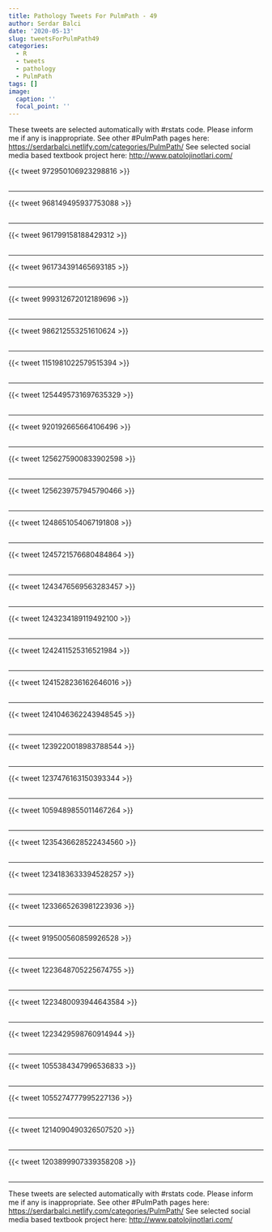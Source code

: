 ```yaml
---
title: Pathology Tweets For PulmPath - 49
author: Serdar Balci
date: '2020-05-13'
slug: tweetsForPulmPath49
categories:
  - R
  - tweets
  - pathology
  - PulmPath
tags: []
image:
  caption: ''
  focal_point: ''
---
```



These tweets are selected automatically with #rstats code. Please inform me if any is inappropriate.
See other #PulmPath pages here: https://serdarbalci.netlify.com/categories/PulmPath/ 
See selected social media based textbook project here: http://www.patolojinotlari.com/

{{< tweet 972950106923298816 >}}
<br>
<br>
<hr>
{{< tweet 968149495937753088 >}}
<br>
<br>
<hr>
{{< tweet 961799158188429312 >}}
<br>
<br>
<hr>
{{< tweet 961734391465693185 >}}
<br>
<br>
<hr>
{{< tweet 999312672012189696 >}}
<br>
<br>
<hr>
{{< tweet 986212553251610624 >}}
<br>
<br>
<hr>
{{< tweet 1151981022579515394 >}}
<br>
<br>
<hr>
{{< tweet 1254495731697635329 >}}
<br>
<br>
<hr>
{{< tweet 920192665664106496 >}}
<br>
<br>
<hr>
{{< tweet 1256275900833902598 >}}
<br>
<br>
<hr>
{{< tweet 1256239757945790466 >}}
<br>
<br>
<hr>
{{< tweet 1248651054067191808 >}}
<br>
<br>
<hr>
{{< tweet 1245721576680484864 >}}
<br>
<br>
<hr>
{{< tweet 1243476569563283457 >}}
<br>
<br>
<hr>
{{< tweet 1243234189119492100 >}}
<br>
<br>
<hr>
{{< tweet 1242411525316521984 >}}
<br>
<br>
<hr>
{{< tweet 1241528236162646016 >}}
<br>
<br>
<hr>
{{< tweet 1241046362243948545 >}}
<br>
<br>
<hr>
{{< tweet 1239220018983788544 >}}
<br>
<br>
<hr>
{{< tweet 1237476163150393344 >}}
<br>
<br>
<hr>
{{< tweet 1059489855011467264 >}}
<br>
<br>
<hr>
{{< tweet 1235436628522434560 >}}
<br>
<br>
<hr>
{{< tweet 1234183633394528257 >}}
<br>
<br>
<hr>
{{< tweet 1233665263981223936 >}}
<br>
<br>
<hr>
{{< tweet 919500560859926528 >}}
<br>
<br>
<hr>
{{< tweet 1223648705225674755 >}}
<br>
<br>
<hr>
{{< tweet 1223480093944643584 >}}
<br>
<br>
<hr>
{{< tweet 1223429598760914944 >}}
<br>
<br>
<hr>
{{< tweet 1055384347996536833 >}}
<br>
<br>
<hr>
{{< tweet 1055274777995227136 >}}
<br>
<br>
<hr>
{{< tweet 1214090490326507520 >}}
<br>
<br>
<hr>
{{< tweet 1203899907339358208 >}}
<br>
<br>
<hr>


These tweets are selected automatically with #rstats code. Please inform me if any is inappropriate.
See other #PulmPath pages here: https://serdarbalci.netlify.com/categories/PulmPath/ 
See selected social media based textbook project here: http://www.patolojinotlari.com/
